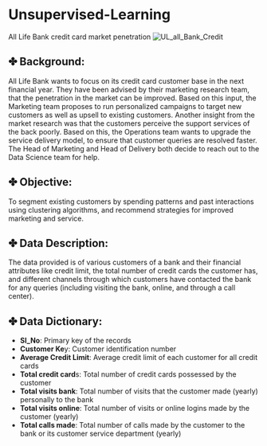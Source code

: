 # Unsupervised-Learning
All Life Bank credit card market penetration
![UL_all_Bank_Credit](https://github.com/user-attachments/assets/bee28408-aeba-408a-b546-9891aa546a0f)
## ✤ Background:
All Life Bank wants to focus on its credit card customer base in the next financial year. They have been advised by their marketing research team, that the penetration in the market can be improved. Based on this input, the Marketing team proposes to run personalized campaigns to target new customers as well as upsell to existing customers. Another insight from the market research was that the customers perceive the support services of the back poorly. Based on this, the Operations team wants to upgrade the service delivery model, to ensure that customer queries are resolved faster. The Head of Marketing and Head of Delivery both decide to reach out to the Data Science team for help.

## ✤ Objective:
To segment existing customers by spending patterns and past interactions using clustering algorithms, and recommend strategies for improved marketing and service.

## ✤ Data Description:
The data provided is of various customers of a bank and their financial attributes like credit limit, the total number of credit cards the customer has, and different channels through which customers have contacted the bank for any queries (including visiting the bank, online, and through a call center).

## ✤ Data Dictionary:

- **Sl_No**: Primary key of the records
- **Customer Ke**y: Customer identification number
- **Average Credit Limit**: Average credit limit of each customer for all credit cards
- **Total credit card**s: Total number of credit cards possessed by the customer
- **Total visits bank**: Total number of visits that the customer made (yearly) personally to the bank
- **Total visits online**: Total number of visits or online logins made by the customer (yearly)
- **Total calls made**: Total number of calls made by the customer to the bank or its customer service department (yearly)
